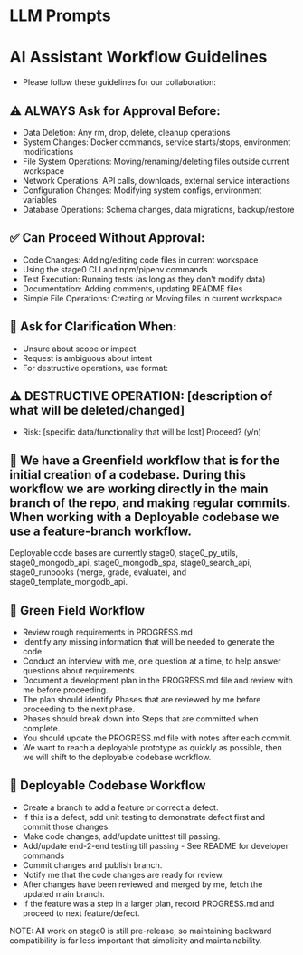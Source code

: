 # LLM Prompts

# AI Assistant Workflow Guidelines
- Please follow these guidelines for our collaboration:

## ⚠️ ALWAYS Ask for Approval Before:
- Data Deletion: Any rm, drop, delete, cleanup operations
- System Changes: Docker commands, service starts/stops, environment modifications
- File System Operations: Moving/renaming/deleting files outside current workspace
- Network Operations: API calls, downloads, external service interactions
- Configuration Changes: Modifying system configs, environment variables
- Database Operations: Schema changes, data migrations, backup/restore

## ✅ Can Proceed Without Approval:
- Code Changes: Adding/editing code files in current workspace
- Using the stage0 CLI and npm/pipenv commands
- Test Execution: Running tests (as long as they don't modify data)
- Documentation: Adding comments, updating README files
- Simple File Operations: Creating or Moving files in current workspace

## 🤔 Ask for Clarification When:
- Unsure about scope or impact
- Request is ambiguous about intent
- For destructive operations, use format:

## ⚠️ DESTRUCTIVE OPERATION: [description of what will be deleted/changed]
- Risk: [specific data/functionality that will be lost] Proceed? (y/n)

## 📝 We have a Greenfield workflow that is for the initial creation of a codebase. During this workflow we are working directly in the main branch of the repo, and making regular commits. When working with a Deployable codebase we use a feature-branch workflow.

Deployable code bases are currently stage0, stage0_py_utils, stage0_mongodb_api, stage0_mongodb_spa, stage0_search_api, stage0_runbooks (merge, grade, evaluate), and stage0_template_mongodb_api.

## 🌾 Green Field Workflow
- Review rough requirements in PROGRESS.md
- Identify any missing information that will be needed to generate the code.
- Conduct an interview with me, one question at a time, to help answer questions about requirements.
- Document a development plan in the PROGRESS.md file and review with me before proceeding.
- The plan should identify Phases that are reviewed by me before proceeding to the next phase.
- Phases should break down into Steps that are committed when complete.
- You should update the PROGRESS.md file with notes after each commit. 
- We want to reach a deployable prototype as quickly as possible, then we will shift to the deployable codebase workflow.

## 🔄 Deployable Codebase Workflow
- Create a branch to add a feature or correct a defect.
- If this is a defect, add unit testing to demonstrate defect first and commit those changes.
- Make code changes, add/update unittest till passing.
- Add/update end-2-end testing till passing - See README for developer commands
- Commit changes and publish branch.
- Notify me that the code changes are ready for review.
- After changes have been reviewed and merged by me, fetch the updated main branch. 
- If the feature was a step in a larger plan, record PROGRESS.md and proceed to next feature/defect.

NOTE: All work on stage0 is still pre-release, so maintaining backward compatibility is far less important that simplicity and maintainability.